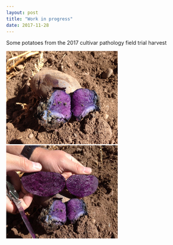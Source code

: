 ```yaml
---
layout: post
title: "Work in progress"
date: 2017-11-28
---
```


Some potatoes from the 2017 cultivar pathology field trial harvest

<img src="/_posts/IMG_2208.JPG" width="300" height="250">


<img src="/_posts/IMG_2209.JPG" width="300" height="250">
